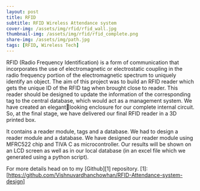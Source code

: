 ```yaml
---
layout: post
title: RFID
subtitle: RFID Wireless Attendance system 
cover-img: /assets/img/rfid/rfid_wall.jpg
thumbnail-img: /assets/img/rfid/rfid_complete.png
share-img: /assets/img/path.jpg
tags: [RFID, Wireless Tech]
---
```

RFID (Radio Frequency Identification) is a form of communication that incorporates the use 
of electromagnetic or electrostatic coupling in the radio frequency portion of the 
electromagnetic spectrum to uniquely identify an object. The aim of this project was to 
build an RFID reader which gets the unique ID of the RFID tag when brought close to reader. 
This reader should be designed to update the information of the corresponding tag to the 
central database, which would act as a management system. We have created an elegantlooking enclosure for our complete internal circuit. So, at the final stage, we have delivered 
our final RFID reader in a 3D printed box. 

It contains a reader module, tags and a database. We had to design a reader module and a 
database. We have designed our reader module using MFRC522 chip and TIVA C as 
microcontroller. Our results will be shown on an LCD screen as well as in our local database 
(in an excel file which we generated using a python script).

For more details head on to my [Github][1] repository. 
[1]:[https://github.com/Vishnuvardhanchowhan/RFID-Attendance-system-design]
